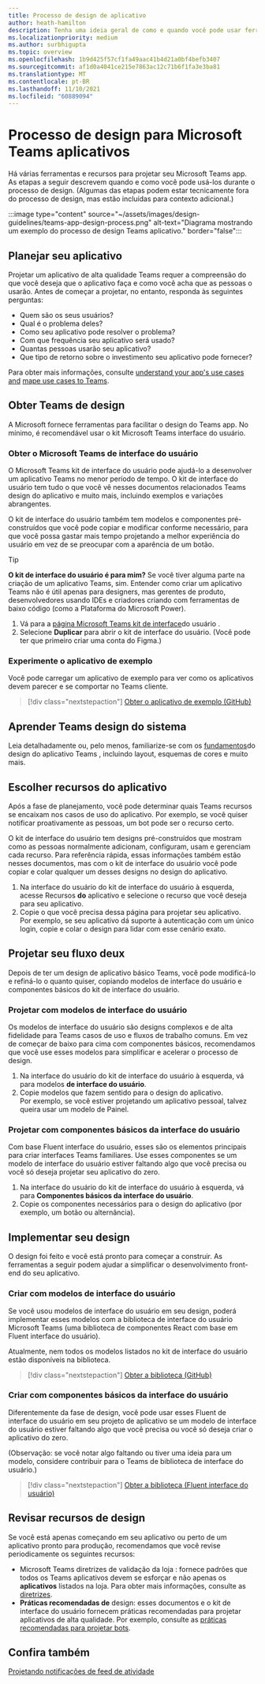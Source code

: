 ```yaml
---
title: Processo de design de aplicativo
author: heath-hamilton
description: Tenha uma ideia geral de como e quando você pode usar ferramentas e recursos da Microsoft para projetar um aplicativo Microsoft Teams eficaz.
ms.localizationpriority: medium
ms.author: surbhigupta
ms.topic: overview
ms.openlocfilehash: 1b9d425f57cf1fa49aac41b4d21a0bf4befb3407
ms.sourcegitcommit: af1d0a4041ce215e7863ac12c71b6f1fa3e3ba81
ms.translationtype: MT
ms.contentlocale: pt-BR
ms.lasthandoff: 11/10/2021
ms.locfileid: "60889094"
---
```

# <a name="design-process-for-microsoft-teams-apps"></a>Processo de design para Microsoft Teams aplicativos

Há várias ferramentas e recursos para projetar seu Microsoft Teams app. As etapas a seguir descrevem quando e como você pode usá-los durante o processo de design. (Algumas das etapas podem estar tecnicamente fora do processo de design, mas estão incluídas para contexto adicional.)

:::image type="content" source="~/assets/images/design-guidelines/teams-app-design-process.png" alt-text="Diagrama mostrando um exemplo do processo de design Teams aplicativo." border="false":::

## <a name="plan-your-app"></a>Planejar seu aplicativo

Projetar um aplicativo de alta qualidade Teams requer a compreensão do que você deseja que o aplicativo faça e como você acha que as pessoas o usarão. Antes de começar a projetar, no entanto, responda às seguintes perguntas:

* Quem são os seus usuários?
* Qual é o problema deles?
* Como seu aplicativo pode resolver o problema?
* Com que frequência seu aplicativo será usado?
* Quantas pessoas usarão seu aplicativo?
* Que tipo de retorno sobre o investimento seu aplicativo pode fornecer?

Para obter mais informações, consulte [understand your app's use cases and](~/concepts/design/understand-use-cases.md) [mape use cases to Teams](~/concepts/design/map-use-cases.md).

## <a name="get-teams-design-tools"></a>Obter Teams de design

A Microsoft fornece ferramentas para facilitar o design do Teams app. No mínimo, é recomendável usar o kit Microsoft Teams interface do usuário.

### <a name="get-the-microsoft-teams-ui-kit"></a>Obter o Microsoft Teams de interface do usuário

O Microsoft Teams kit de interface do usuário pode ajudá-lo a desenvolver um aplicativo Teams no menor período de tempo. O kit de interface do usuário tem tudo o que você vê nesses documentos relacionados Teams design do aplicativo e muito mais, incluindo exemplos e variações abrangentes.

O kit de interface do usuário também tem modelos e componentes pré-construídos que você pode copiar e modificar conforme necessário, para que você possa gastar mais tempo projetando a melhor experiência do usuário em vez de se preocupar com a aparência de um botão.

> [!TIP]
> **O kit de interface do usuário é para mim?** Se você tiver alguma parte na criação de um aplicativo Teams, sim. Entender como criar um aplicativo Teams não é útil apenas para designers, mas gerentes de produto, desenvolvedores usando IDEs e criadores criando com ferramentas de baixo código (como a Plataforma do Microsoft Power).

1. Vá para a [página Microsoft Teams kit de interface](https://www.figma.com/community/file/916836509871353159)do usuário .
1. Selecione **Duplicar** para abrir o kit de interface do usuário. (Você pode ter que primeiro criar uma conta do Figma.)

### <a name="try-the-sample-app"></a>Experimente o aplicativo de exemplo

Você pode carregar um aplicativo de exemplo para ver como os aplicativos devem parecer e se comportar no Teams cliente.

> [!div class="nextstepaction"]
> [Obter o aplicativo de exemplo (GitHub)](https://github.com/OfficeDev/Microsoft-Teams-Samples/tree/main/samples/tab-ui-templates/ts)

## <a name="learn-teams-design-system"></a>Aprender Teams design do sistema

Leia detalhadamente ou, pelo menos, familiarize-se com os [fundamentos](design-teams-app-fundamentals.md)do design do aplicativo Teams , incluindo layout, esquemas de cores e muito mais.

## <a name="choose-app-capabilities"></a>Escolher recursos do aplicativo

Após a fase de planejamento, você pode determinar quais Teams recursos se encaixam nos casos de uso do aplicativo. Por exemplo, se você quiser notificar proativamente as pessoas, um bot pode ser o recurso certo.

O kit de interface do usuário tem designs pré-construídos que mostram como as pessoas normalmente adicionam, configuram, usam e gerenciam cada recurso. Para referência rápida, essas informações também estão nesses documentos, mas com o kit de interface do usuário você pode copiar e colar qualquer um desses designs no design do aplicativo.

1. Na interface do usuário do kit de interface do usuário à esquerda, acesse Recursos **do** aplicativo e selecione o recurso que você deseja para seu aplicativo.
1. Copie o que você precisa dessa página para projetar seu aplicativo.<br />
   Por exemplo, se seu aplicativo dá suporte à autenticação com um único login, copie e colar o design para lidar com esse cenário exato.

## <a name="design-your-ux-flow"></a>Projetar seu fluxo deux

Depois de ter um design de aplicativo básico Teams, você pode modificá-lo e refiná-lo o quanto quiser, copiando modelos de interface do usuário e componentes básicos do kit de interface do usuário.

### <a name="design-with-ui-templates"></a>Projetar com modelos de interface do usuário

Os modelos de interface do usuário são designs complexos e de alta fidelidade para Teams casos de uso e fluxos de trabalho comuns. Em vez de começar de baixo para cima com componentes básicos, recomendamos que você use esses modelos para simplificar e acelerar o processo de design.

1. Na interface do usuário do kit de interface do usuário à esquerda, vá para modelos **de interface do usuário**.
1. Copie modelos que fazem sentido para o design do aplicativo.<br />
   Por exemplo, se você estiver projetando um aplicativo pessoal, talvez queira usar um modelo de Painel.

### <a name="design-with-basic-ui-components"></a>Projetar com componentes básicos da interface do usuário

Com base Fluent interface do usuário, esses são os elementos principais para criar interfaces Teams familiares. Use esses componentes se um modelo de interface do usuário estiver faltando algo que você precisa ou você só deseja projetar seu aplicativo do zero.

1. Na interface do usuário do kit de interface do usuário à esquerda, vá para **Componentes básicos da interface do usuário**.
1. Copie os componentes necessários para o design do aplicativo (por exemplo, um botão ou alternância).

## <a name="implement-your-design"></a>Implementar seu design

O design foi feito e você está pronto para começar a construir. As ferramentas a seguir podem ajudar a simplificar o desenvolvimento front-end do seu aplicativo.

### <a name="build-with-ui-templates"></a>Criar com modelos de interface do usuário

Se você usou modelos de interface do usuário em seu design, poderá implementar esses modelos com a biblioteca de interface do usuário Microsoft Teams (uma biblioteca de componentes React com base em Fluent interface do usuário).

Atualmente, nem todos os modelos listados no kit de interface do usuário estão disponíveis na biblioteca.

> [!div class="nextstepaction"]
> [Obter a biblioteca (GitHub)](https://github.com/OfficeDev/microsoft-teams-ui-component-library)

### <a name="build-with-basic-ui-components"></a>Criar com componentes básicos da interface do usuário

Diferentemente da fase de design, você pode usar esses Fluent de interface do usuário em seu projeto de aplicativo se um modelo de interface do usuário estiver faltando algo que você precisa ou você só deseja criar o aplicativo do zero. 

(Observação: se você notar algo faltando ou tiver uma ideia para um modelo, considere contribuir para o Teams de biblioteca de interface do usuário.)

> [!div class="nextstepaction"]
> [Obter a biblioteca (Fluent interface do usuário)](https://fluentsite.z22.web.core.windows.net/)

## <a name="review-design-resources"></a>Revisar recursos de design

Se você está apenas começando em seu aplicativo ou perto de um aplicativo pronto para produção, recomendamos que você revise periodicamente os seguintes recursos:

* Microsoft Teams diretrizes de validação da loja : fornece padrões que todos os Teams aplicativos devem se esforçar e não apenas os **aplicativos** listados na loja. Para obter mais informações, consulte as [diretrizes](~/concepts/deploy-and-publish/appsource/prepare/teams-store-validation-guidelines.md).
* **Práticas recomendadas de** design: esses documentos e o kit de interface do usuário fornecem práticas recomendadas para projetar aplicativos de alta qualidade. Por exemplo, consulte as [práticas recomendadas para projetar bots](~/bots/design/bots.md#best-practices).

## <a name="see-also"></a>Confira também

[Projetando notificações de feed de atividade](~/concepts/design/activity-feed-notifications.md)
